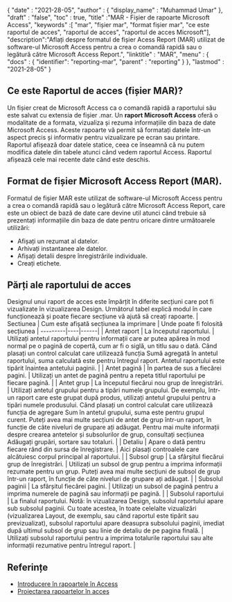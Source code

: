 {
  "date" : "2021-28-05",
  "author" : {
    "display_name" : "Muhammad Umar"
},
  "draft" : "false",
  "toc" : true,
  "title" :"MAR - Fișier de rapoarte Microsoft Access",
  "keywords" :[ "mar", "fișier mar", "format fișier mar", "ce este raportul de acces", "raportul de acces", "raportul de acces Microsoft"],
  "description":"Aflați despre formatul de fișier Acess Report (MAR) utilizat de software-ul Microsoft Access pentru a crea o comandă rapidă sau o legătură către Microsoft Access Report.",
  "linktitle" : "MAR",
  "menu" : {
    "docs" : {
    "identifier": "reporting-mar",
      "parent" : "reporting"
}
},
  "lastmod" : "2021-28-05"
}

## Ce este Raportul de acces (fișier MAR)? ##
Un fișier creat de Microsoft Access ca o comandă rapidă a raportului său este salvat cu extensia de fișier .mar. Un **raport Microsoft Access** oferă o modalitate de a formata, vizualiza și rezuma informațiile din baza de date Microsoft Access. Aceste rapoarte vă permit să formatați datele într-un aspect precis și informativ pentru vizualizare pe ecran sau printare. Raportul afișează doar datele statice, ceea ce înseamnă că nu putem modifica datele din tabele atunci când vedem raportul Access. Raportul afișează cele mai recente date când este deschis.

## Format de fișier Microsoft Access Report (MAR).

Formatul de fișier MAR este utilizat de software-ul Microsoft Access pentru a crea o comandă rapidă sau o legătură către Microsoft Access Report, care este un obiect de bază de date care devine util atunci când trebuie să prezentați informațiile din baza de date pentru oricare dintre următoarele utilizări:

- Afișați un rezumat al datelor.
- Arhivați instantanee ale datelor.
- Afișați detalii despre înregistrările individuale.
- Creați etichete.

## Părți ale raportului de acces
Designul unui raport de acces este împărțit în diferite secțiuni care pot fi vizualizate în vizualizarea Design. Următorul tabel explică modul în care funcționează și poate fiecare secțiune vă ajută să creați rapoarte.
| Sectiunea | Cum este afișată secțiunea la imprimare | Unde poate fi folosită secțiunea |
---------|----|------|
| Antet raport | La începutul raportului. | Utilizați antetul raportului pentru informații care ar putea apărea în mod normal pe o pagină de copertă, cum ar fi o siglă, un titlu sau o dată. Când plasați un control calculat care utilizează funcția Sumă agregată în antetul raportului, suma calculată este pentru întregul raport. Antetul raportului este tipărit înaintea antetului paginii. |
| Antet pagină | În partea de sus a fiecărei pagini. | Utilizați un antet de pagină pentru a repeta titlul raportului pe fiecare pagină. |
| Antet grup | La începutul fiecărui nou grup de înregistrări. | Utilizați antetul grupului pentru a tipări numele grupului. De exemplu, într-un raport care este grupat după produs, utilizați antetul grupului pentru a tipări numele produsului. Când plasați un control calculat care utilizează funcția de agregare Sum în antetul grupului, suma este pentru grupul curent. Puteți avea mai multe secțiuni de antet de grup într-un raport, în funcție de câte niveluri de grupare ați adăugat. Pentru mai multe informații despre crearea antetelor și subsolurilor de grup, consultați secțiunea Adăugați grupări, sortare sau totaluri. |
| Detaliu | Apare o dată pentru fiecare rând din sursa de înregistrare. | Aici plasați controalele care alcătuiesc corpul principal al raportului. |
| Subsol grup | La sfârşitul fiecărui grup de înregistrări. | Utilizați un subsol de grup pentru a imprima informații rezumate pentru un grup. Puteți avea mai multe secțiuni de subsol de grup într-un raport, în funcție de câte niveluri de grupare ați adăugat. |
| Subsolul paginii | La sfârșitul fiecărei pagini. | Utilizați un subsol de pagină pentru a imprima numerele de pagină sau informații pe pagină. |
| Subsolul raportului | La finalul raportului. Notă: în vizualizarea Design, subsolul raportului apare sub subsolul paginii. Cu toate acestea, în toate celelalte vizualizări (vizualizarea Layout, de exemplu, sau când raportul este tipărit sau previzualizat), subsolul raportului apare deasupra subsolului paginii, imediat după ultimul subsol de grup sau linie de detaliu de pe pagina finală. | Utilizați subsolul raportului pentru a imprima totalurile raportului sau alte informații rezumative pentru întregul raport. |






## Referințe ##

- [Introducere în rapoartele în Access](https://support.microsoft.com/en-us/office/introduction-to-reports-in-access-e0869f59-7536-4d19-8e05-7158dcd3681c)
- [Proiectarea rapoartelor în acces](https://github.com/prijuly2000/DBMS/blob/master/DesigningReportsinAccess2010.pdf)

